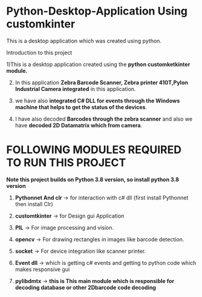 # Python-Desktop-Application Using customkinter

This is a desktop application which was created using python.



Introduction to this project 

1)This is a desktop application created using the **python customketkinter module.**

2) In this application **Zebra Barcode Scanner, Zebra printer 410T,Pylon Industrial Camera integrated** in this application.

3) we have also **integrated C# DLL for events through the Windows machine that helps to get the status of the devices**.

4) I have also decoded **Barcodes through the zebra scanner** and also we have **decoded 2D Datamatrix which from camera**.







# FOLLOWING MODULES REQUIRED TO RUN THIS PROJECT



  **Note this project builds on Python 3.8 version, so install python 3.8 version**

  

1) **Pythonnet And clr** → for interaction with c# dll (first install Pythonnet then install Clr)

2) **customtkinter** → for Design gui Application

3) **PIL** → For image processing and vision.

4) **opencv** → For drawing rectangles in images like barcode detection.

5) **socket** → For device integration like scanner printer.

6) **Event dll** → which is getting c# events and getting to python code which makes responsive gui

7) **pylibdmtx** → **this is This main module which is responsible for decoding database or other 2Dbarcode code decoding**






